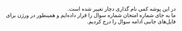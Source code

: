 <div style='direction: rtl'>
در این پوشه کمی نام گذاری دچار تغییر شده است.
<br>
ما به جای شماره امتحان شماره سوال را قرار داده‌ایم و همینطور در ورژن برای فایل‌های جانبی ادامه سوال را درج کردیم.
</div>